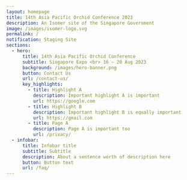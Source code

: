 ```yaml
---
layout: homepage
title: 14th Asia Pacific Orchid Conference 2023
description: An Isomer site of the Singapore Government
image: /images/isomer-logo.svg
permalink: /
notification: Staging Site
sections:
  - hero:
      title: 14th Asia Pacific Orchid Conference
      subtitle: Singapore Expo <br> 16 – 20 Aug 2023
      background: /images/hero-banner.png
      button: Contact Us
      url: /contact-us/
      key_highlights:
        - title: Highlight A
          description: Important highlight A is important
          url: https://google.com
        - title: Highlight B
          description: Important highlight B is equally important
          url: https://gmail.com
        - title: Page A
          description: Page A is important too
          url: /privacy/
  - infobar:
      title: Infobar title
      subtitle: Subtitle
      description: About a sentence worth of description here
      button: Button text
      url: /faq/
---
```



